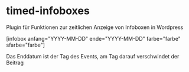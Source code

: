 # timed-infoboxes
Plugin für Funktionen zur zeitlichen Anzeige von Infoboxen in Wordpress

[infobox anfang="YYYY-MM-DD" ende="YYYY-MM-DD" farbe="farbe" sfarbe="farbe"]

Das Enddatum ist der Tag des Events, am Tag darauf verschwindet der Beitrag
